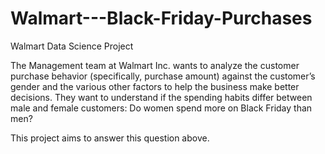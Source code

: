 # Walmart---Black-Friday-Purchases
Walmart Data Science Project

The Management team at Walmart Inc. wants to analyze the customer purchase behavior (specifically, purchase amount) against the customer’s gender and the various other factors to help the business make better decisions. They want to understand if the spending habits differ between male and female customers: Do women spend more on Black Friday than men?

This project aims to answer this question above. 
